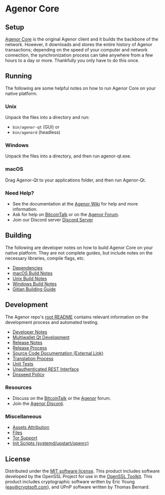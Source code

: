Agenor Core
=============

Setup
---------------------
[Agenor Core](http://agenor.org/wallet) is the original Agenor client and it builds the backbone of the network. However, it downloads and stores the entire history of Agenor transactions; depending on the speed of your computer and network connection, the synchronization process can take anywhere from a few hours to a day or more. Thankfully you only have to do this once.

Running
---------------------
The following are some helpful notes on how to run Agenor Core on your native platform.

### Unix

Unpack the files into a directory and run:

- `bin/agenor-qt` (GUI) or
- `bin/agenord` (headless)

### Windows

Unpack the files into a directory, and then run agenor-qt.exe.

### macOS

Drag Agenor-Qt to your applications folder, and then run Agenor-Qt.

### Need Help?

* See the documentation at the [Agenor Wiki](https://github.com/AgenorCoin/Agenor/wiki)
for help and more information.
* Ask for help on [BitcoinTalk](https://bitcointalk.org/index.php?topic=1262920.0) or on the [Agenor Forum](http://forum.agenor.org/).
* Join our Discord server [Discord Server](https://agenor.chat)

Building
---------------------
The following are developer notes on how to build Agenor Core on your native platform. They are not complete guides, but include notes on the necessary libraries, compile flags, etc.

- [Dependencies](dependencies.md)
- [macOS Build Notes](build-osx.md)
- [Unix Build Notes](build-unix.md)
- [Windows Build Notes](build-windows.md)
- [Gitian Building Guide](gitian-building.md)

Development
---------------------
The Agenor repo's [root README](/README.md) contains relevant information on the development process and automated testing.

- [Developer Notes](developer-notes.md)
- [Multiwallet Qt Development](multiwallet-qt.md)
- [Release Notes](release-notes.md)
- [Release Process](release-process.md)
- [Source Code Documentation (External Link)](https://www.fuzzbawls.pw/agenor/doxygen/)
- [Translation Process](translation_process.md)
- [Unit Tests](unit-tests.md)
- [Unauthenticated REST Interface](REST-interface.md)
- [Dnsseed Policy](dnsseed-policy.md)

### Resources
* Discuss on the [BitcoinTalk](https://bitcointalk.org/index.php?topic=1262920.0) or the [Agenor](http://forum.agenor.org/) forum.
* Join the [Agenor Discord](https://agenor.chat).

### Miscellaneous
- [Assets Attribution](assets-attribution.md)
- [Files](files.md)
- [Tor Support](tor.md)
- [Init Scripts (systemd/upstart/openrc)](init.md)

License
---------------------
Distributed under the [MIT software license](/COPYING).
This product includes software developed by the OpenSSL Project for use in the [OpenSSL Toolkit](https://www.openssl.org/). This product includes
cryptographic software written by Eric Young ([eay@cryptsoft.com](mailto:eay@cryptsoft.com)), and UPnP software written by Thomas Bernard.

